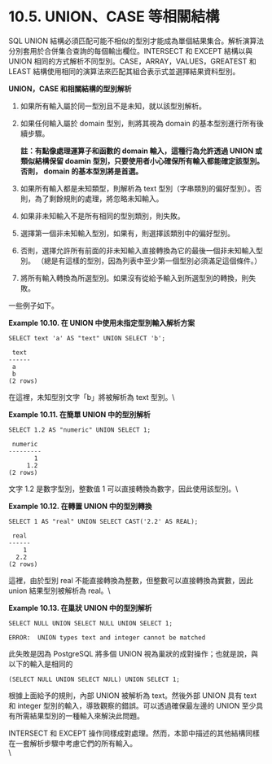 # 10.5. UNION、CASE 等相關結構

SQL UNION 結構必須匹配可能不相似的型別才能成為單個結果集合。解析演算法分別套用於合併集合查詢的每個輸出欄位。INTERSECT 和 EXCEPT 結構以與 UNION 相同的方式解析不同型別。CASE，ARRAY，VALUES，GREATEST 和 LEAST 結構使用相同的演算法來匹配其組合表示式並選擇結果資料型別。

**UNION，CASE 和相關結構的型別解析**

1. 如果所有輸入屬於同一型別且不是未知，就以該型別解析。
2.  如果任何輸入屬於 domain 型別，則將其視為 domain 的基本型別進行所有後續步驟。

    **註：有點像處理運算子和函數的 domain 輸入，這種行為允許透過 UNION 或類似結構保留 doamin 型別，只要使用者小心確保所有輸入都能確定該型別。否則， domain 的基本型別將是首選。**
3. 如果所有輸入都是未知類型，則解析為 text 型別（字串類別的偏好型別）。否則，為了剩餘規則的處理，將忽略未知輸入。
4. 如果非未知輸入不是所有相同的型別類別，則失敗。
5. 選擇第一個非未知輸入型別，如果有，則選擇該類別中的偏好型別。
6. 否則，選擇允許所有前面的非未知輸入直接轉換為它的最後一個非未知輸入型別。 （總是有這樣的型別，因為列表中至少第一個型別必須滿足這個條件。）
7. 將所有輸入轉換為所選型別。如果沒有從給予輸入到所選型別的轉換，則失敗。

一些例子如下。

**Example 10.10. 在 UNION 中使用未指定型別輸入解析方案**

```
SELECT text 'a' AS "text" UNION SELECT 'b';

 text
------
 a
 b
(2 rows)
```

在這裡，未知型別文字「b」將被解析為 text 型別。\


**Example 10.11. 在簡單 UNION 中的型別解析**

```
SELECT 1.2 AS "numeric" UNION SELECT 1;

 numeric
---------
       1
     1.2
(2 rows)
```

文字 1.2 是數字型別，整數值 1 可以直接轉換為數字，因此使用該型別。\


**Example 10.12. 在轉置 UNION 中的型別轉換**

```
SELECT 1 AS "real" UNION SELECT CAST('2.2' AS REAL);

 real
------
    1
  2.2
(2 rows)
```

這裡，由於型別 real 不能直接轉換為整數，但整數可以直接轉換為實數，因此 union 結果型別被解析為 real。\


**Example 10.13. 在巢狀 UNION 中的型別解析**

```
SELECT NULL UNION SELECT NULL UNION SELECT 1;

ERROR:  UNION types text and integer cannot be matched
```

此失敗是因為 PostgreSQL 將多個 UNION 視為巢狀的成對操作；也就是說，與以下的輸入是相同的

```
(SELECT NULL UNION SELECT NULL) UNION SELECT 1;
```

根據上面給予的規則，內部 UNION 被解析為 text。然後外部 UNION 具有 text 和 integer 型別的輸入，導致觀察的錯誤。可以透過確保最左邊的 UNION 至少具有所需結果型別的一種輸入來解決此問題。

INTERSECT 和 EXCEPT 操作同樣成對處理。然而，本節中描述的其他結構同樣在一套解析步驟中考慮它們的所有輸入。\
\


